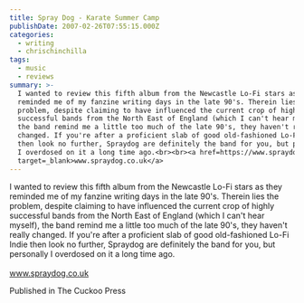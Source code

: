 ```yaml
---
title: Spray Dog - Karate Summer Camp
publishDate: 2007-02-26T07:55:15.000Z
categories:
  - writing
  - chrischinchilla
tags:
  - music
  - reviews
summary: >-
  I wanted to review this fifth album from the Newcastle Lo-Fi stars as they
  reminded me of my fanzine writing days in the late 90's. Therein lies the
  problem, despite claiming to have influenced the current crop of highly
  successful bands from the North East of England (which I can't hear myself),
  the band remind me a little too much of the late 90's, they haven't really
  changed. If you're after a proficient slab of good old-fashioned Lo-Fi Indie
  then look no further, Spraydog are definitely the band for you, but personally
  I overdosed on it a long time ago.<br><br><a href=https://www.spraydog.co.uk
  target=_blank>www.spraydog.co.uk</a>
---
```


I wanted to review this fifth album from the Newcastle Lo-Fi stars as they reminded me of my fanzine writing days in the late 90's. Therein lies the problem, despite claiming to have influenced the current crop of highly successful bands from the North East of England (which I can't hear myself), the band remind me a little too much of the late 90's, they haven't really changed. If you're after a proficient slab of good old-fashioned Lo-Fi Indie then look no further, Spraydog are definitely the band for you, but personally I overdosed on it a long time ago.<br><br><a href=https://www.spraydog.co.uk target=_blank>www.spraydog.co.uk</a>

Published in The Cuckoo Press
